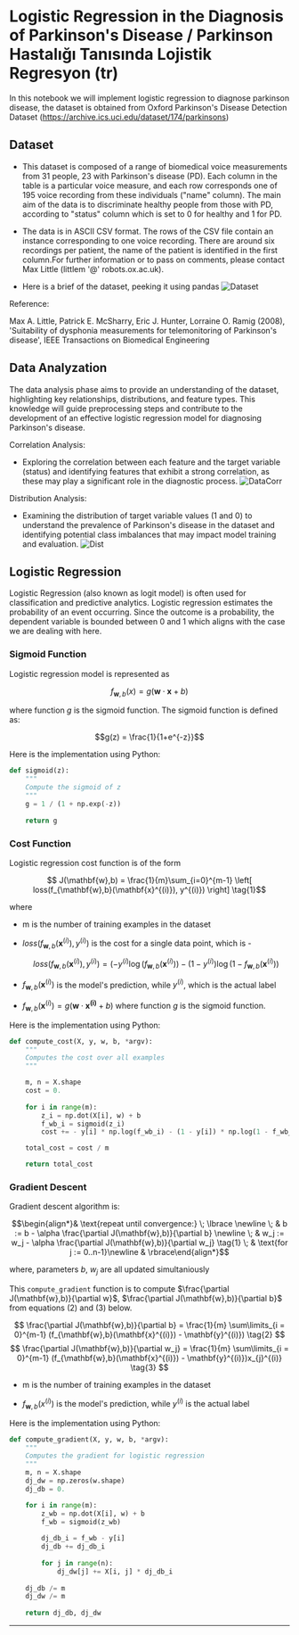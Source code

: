 
# Logistic Regression in the Diagnosis of Parkinson's Disease / Parkinson Hastalığı Tanısında Lojistik Regresyon (tr)
In this notebook we will implement logistic regression to diagnose parkinson disease, the dataset is obtained from Oxford Parkinson's Disease Detection Dataset (https://archive.ics.uci.edu/dataset/174/parkinsons)

## Dataset
- This dataset is composed of a range of biomedical voice measurements from 31 people, 23 with Parkinson's disease (PD). Each column in the table is a particular voice measure, and each row corresponds one of 195 voice recording from these individuals ("name" column). The main aim of the data is to discriminate healthy people from those with PD, according to "status" column which is set to 0 for healthy and 1 for PD. 

- The data is in ASCII CSV format. The rows of the CSV file contain an instance corresponding to one voice recording. There are around six recordings per patient, the name of the patient is identified in the first column.For further information or to pass on comments, please contact Max Little (littlem '@' robots.ox.ac.uk).

- Here is a brief of the dataset, peeking it using pandas
![Dataset](https://github.com/faridnec/parkinson-regression/blob/main/img/dataset.png?raw=true)

Reference:

Max A. Little, Patrick E. McSharry, Eric J. Hunter, Lorraine O. Ramig (2008), 'Suitability of dysphonia measurements for telemonitoring of Parkinson's disease', IEEE Transactions on Biomedical Engineering

## Data Analyzation
The data analysis phase aims to provide an understanding of the dataset, highlighting key relationships, distributions, and feature types. This knowledge will guide preprocessing steps and contribute to the development of an effective logistic regression model for diagnosing Parkinson's disease.

Correlation Analysis:
- Exploring the correlation between each feature and the target variable (status) and identifying features that exhibit a strong correlation, as these may play a significant role in the diagnostic process.
![DataCorr](https://github.com/faridnec/parkinson-regression/blob/main/img/corr.png?raw=true)

Distribution Analysis:
- Examining the distribution of target variable values (1 and 0) to understand the prevalence of Parkinson's disease in the dataset and identifying potential class imbalances that may impact model training and evaluation.
![Dist](https://github.com/faridnec/parkinson-regression/blob/main/img/countplot.png?raw=true)

## Logistic Regression

Logistic Regression (also known as logit model) is often used for classification and predictive analytics. Logistic regression estimates the probability of an event occurring. Since the outcome is a probability, the dependent variable is bounded between 0 and 1 which aligns with the case we are dealing with here.

### Sigmoid Function
Logistic regression model is represented as

$$ f_{\mathbf{w},b}(x) = g(\mathbf{w}\cdot \mathbf{x} + b)$$

where function $g$ is the sigmoid function. The sigmoid function is defined as:

$$g(z) = \frac{1}{1+e^{-z}}$$

Here is the implementation using Python:

```python
def sigmoid(z):
    """
    Compute the sigmoid of z
    """
    g = 1 / (1 + np.exp(-z))
    
    return g
```
### Cost Function
Logistic regression cost function is of the form 

$$ J(\mathbf{w},b) = \frac{1}{m}\sum_{i=0}^{m-1} \left[ loss(f_{\mathbf{w},b}(\mathbf{x}^{(i)}), y^{(i)}) \right] \tag{1}$$

where
* m is the number of training examples in the dataset


* $loss(f_{\mathbf{w},b}(\mathbf{x}^{(i)}), y^{(i)})$ is the cost for a single data point, which is - 

    $$loss(f_{\mathbf{w},b}(\mathbf{x}^{(i)}), y^{(i)}) = (-y^{(i)} \log\left(f_{\mathbf{w},b}\left( \mathbf{x}^{(i)} \right) \right) - \left( 1 - y^{(i)}\right) \log \left( 1 - f_{\mathbf{w},b}\left( \mathbf{x}^{(i)} \right) \right) \tag{2}$$
    
    
*  $f_{\mathbf{w},b}(\mathbf{x}^{(i)})$ is the model's prediction, while $y^{(i)}$, which is the actual label

*  $f_{\mathbf{w},b}(\mathbf{x}^{(i)}) = g(\mathbf{w} \cdot \mathbf{x^{(i)}} + b)$ where function $g$ is the sigmoid function.

Here is the implementation using Python:
```python
def compute_cost(X, y, w, b, *argv):
    """
    Computes the cost over all examples
    """

    m, n = X.shape
    cost = 0.
    
    for i in range(m):
        z_i = np.dot(X[i], w) + b
        f_wb_i = sigmoid(z_i)
        cost += - y[i] * np.log(f_wb_i) - (1 - y[i]) * np.log(1 - f_wb_i)

    total_cost = cost / m

    return total_cost
```
### Gradient Descent
Gradient descent algorithm is:

$$\begin{align*}& \text{repeat until convergence:} \; \lbrace \newline \; & b := b -  \alpha \frac{\partial J(\mathbf{w},b)}{\partial b} \newline       \; & w_j := w_j -  \alpha \frac{\partial J(\mathbf{w},b)}{\partial w_j} \tag{1}  \; & \text{for j := 0..n-1}\newline & \rbrace\end{align*}$$

where, parameters $b$, $w_j$ are all updated simultaniously

This `compute_gradient` function is to compute $\frac{\partial J(\mathbf{w},b)}{\partial w}$, $\frac{\partial J(\mathbf{w},b)}{\partial b}$ from equations (2) and (3) below.

$$
\frac{\partial J(\mathbf{w},b)}{\partial b}  = \frac{1}{m} \sum\limits_{i = 0}^{m-1} (f_{\mathbf{w},b}(\mathbf{x}^{(i)}) - \mathbf{y}^{(i)}) \tag{2}
$$
$$
\frac{\partial J(\mathbf{w},b)}{\partial w_j}  = \frac{1}{m} \sum\limits_{i = 0}^{m-1} (f_{\mathbf{w},b}(\mathbf{x}^{(i)}) - \mathbf{y}^{(i)})x_{j}^{(i)} \tag{3}
$$
* m is the number of training examples in the dataset

    
*  $f_{\mathbf{w},b}(x^{(i)})$ is the model's prediction, while $y^{(i)}$ is the actual label

Here is the implementation using Python:
```python
def compute_gradient(X, y, w, b, *argv): 
    """
    Computes the gradient for logistic regression  
    """
    m, n = X.shape
    dj_dw = np.zeros(w.shape)
    dj_db = 0.

    for i in range(m):
        z_wb = np.dot(X[i], w) + b
        f_wb = sigmoid(z_wb)
        
        dj_db_i = f_wb - y[i]
        dj_db += dj_db_i
        
        for j in range(n): 
            dj_dw[j] += X[i, j] * dj_db_i
            
    dj_db /= m
    dj_dw /= m
        
    return dj_db, dj_dw
```
---------------------------------------------------------------
